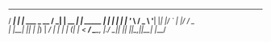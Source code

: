 
  ____      _                __ _       _
 / ___|   _| |__   ___ _ __ / _| | __ _| | _____
| |  | | | | '_ \ / _ \ '__| |_| |/ _` | |/ / _ \
| |__| |_| | |_) |  __/ |  |  _| | (_| |   <  __/
 \____\__, |_.__/ \___|_|  |_| |_|\__,_|_|\_\___|
      |___/
